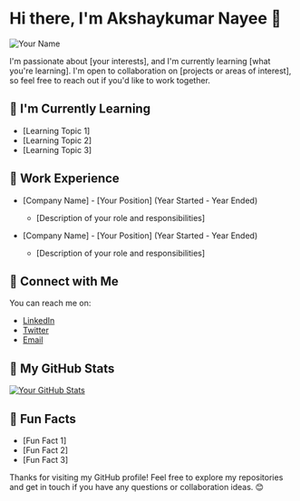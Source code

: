 # Hi there, I'm Akshaykumar Nayee 👋

![Your Name](https://your-profile-image-url.com)

I'm passionate about [your interests], and I'm currently learning [what you're learning]. I'm open to collaboration on [projects or areas of interest], so feel free to reach out if you'd like to work together.

## 🌱 I'm Currently Learning

- [Learning Topic 1]
- [Learning Topic 2]
- [Learning Topic 3]

## 💼 Work Experience

- [Company Name] - [Your Position] (Year Started - Year Ended)
  - [Description of your role and responsibilities]
  
- [Company Name] - [Your Position] (Year Started - Year Ended)
  - [Description of your role and responsibilities]

## 🔗 Connect with Me

You can reach me on:

- [LinkedIn](https://www.linkedin.com/in/your-profile/)
- [Twitter](https://twitter.com/your-handle)
- [Email](mailto:your.email@example.com)

## 🚀 My GitHub Stats

[![Your GitHub Stats](https://github-readme-stats.vercel.app/api?username=Nayee001&show_icons=true&theme=dark)](https://github.com/Nayee001)

## 🌟 Fun Facts

- [Fun Fact 1]
- [Fun Fact 2]
- [Fun Fact 3]

Thanks for visiting my GitHub profile! Feel free to explore my repositories and get in touch if you have any questions or collaboration ideas. 😊
